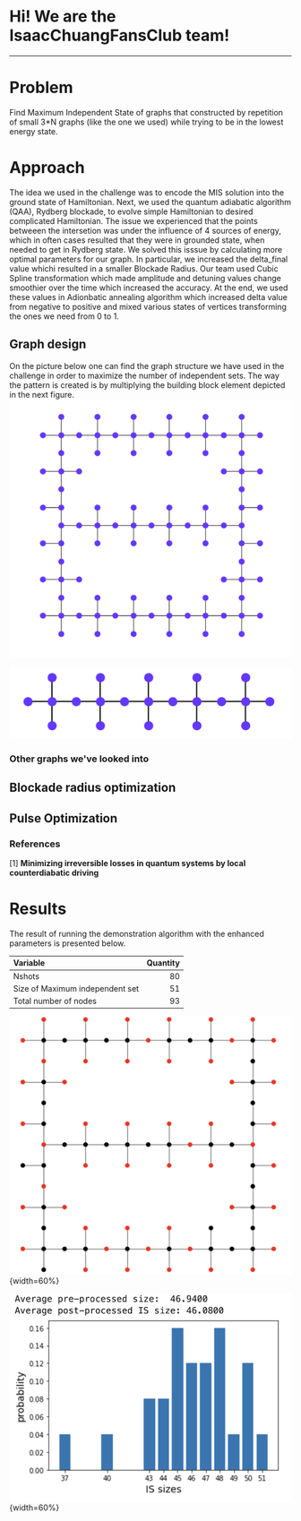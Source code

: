 # Hi! We are the IsaacChuangFansClub team!

---

# Problem

Find Maximum Independent State of graphs that constructed by repetition of small 3*N graphs (like the one we used) while trying to be in the lowest energy state.

# Approach 

The idea we used in the challenge was to encode the MIS solution into the ground state of Hamiltonian. Next, we used the quantum adiabatic algorithm (QAA), Rydberg blockade, to evolve simple Hamiltonian to desired complicated Hamiltonian. The issue we experienced that the points betweeen the intersetion was under the influence of 4 sources of energy, which in often cases resulted that they were in grounded state, when needed to get in Rydberg state. We solved this isssue by calculating more optimal parameters for our graph. In particular, we increased the delta_final value whichi resulted in a smaller Blockade Radius. Our team used Cubic Spline transformation which made amplitude and detuning values change smoothier over the time which increased the accuracy. At the end, we used these values in Adionbatic annealing algorithm which increased delta value from negative to positive and mixed various states of vertices transforming the ones we need from 0 to 1. 

## Graph design
On the picture below one can find the graph structure we have used in the challenge in order to maximize the number of independent sets. The way the pattern is created is by multiplying the building block element depicted in the next figure. 
![Graph structure](./assests/graph.png)

![Building block element](./assests/element.png)

### Other graphs we've looked into

## Blockade radius optimization

## Pulse Optimization

### References

[1] **Minimizing irreversible losses in quantum systems by local counterdiabatic driving**

# Results
The result of running the demonstration algorithm with the enhanced parameters is presented below.

|Variable|Quantity|
|:----|----:|
|Nshots|80|
|Size of Maximum independent set|51|
|Total number of nodes|93|


![Graph result](./assests/result.png){width=60%}

![Graph shots analysis](./assests/analysis.png){width=60%}
